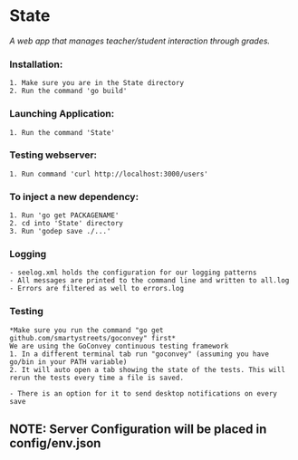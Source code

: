 # State
*A web app that manages teacher/student interaction through grades.*


### Installation:
	1. Make sure you are in the State directory
	2. Run the command 'go build'

### Launching Application:
	1. Run the command 'State'

### Testing webserver:
	1. Run command 'curl http://localhost:3000/users'

### To inject a new dependency:
	1. Run 'go get PACKAGENAME'
	2. cd into 'State' directory
	3. Run 'godep save ./...'

### Logging
	- seelog.xml holds the configuration for our logging patterns
	- All messages are printed to the command line and written to all.log
	- Errors are filtered as well to errors.log


### Testing
	*Make sure you run the command "go get github.com/smartystreets/goconvey" first*
	We are using the GoConvey continuous testing framework
	1. In a different terminal tab run "goconvey" (assuming you have go/bin in your PATH variable)
	2. It will auto open a tab showing the state of the tests. This will rerun the tests every time a file is saved.
	
	- There is an option for it to send desktop notifications on every save


## NOTE: Server Configuration will be placed in config/env.json

